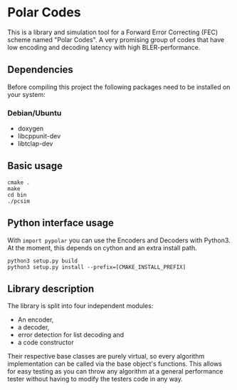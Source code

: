 # Polar Codes #
This is a library and simulation tool for a Forward Error Correcting (FEC)
scheme named "Polar Codes". A very promising group of codes that have low
encoding and decoding latency with high BLER-performance.


## Dependencies
Before compiling this project the following packages need to be installed
on your system:

### Debian/Ubuntu
- doxygen
- libcppunit-dev
- libtclap-dev

## Basic usage #
    cmake .
    make
    cd bin
    ./pcsim

## Python interface usage
With `import pypolar` you can use the Encoders and Decoders with Python3.
At the moment, this depends on cython and an extra install path.

`python3 setup.py build` <br>
`python3 setup.py install --prefix=[CMAKE_INSTALL_PREFIX]`

## Library description #
The library is split into four independent modules:

- An encoder,
- a decoder,
- error detection for list decoding and
- a code constructor

Their respective base classes are purely virtual, so every algorithm
implementation can be called via the base object's functions. This allows for
easy testing as you can throw any algorithm at a general performance tester
without having to modify the testers code in any way.